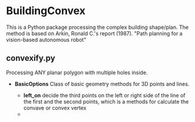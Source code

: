 # BuildingConvex

This is a Python package processing the complex building shape/plan.  The method is based on Arkin, Ronald C.'s report (1987). "Path planning for a vision-based autonomous robot"

## convexify.py

Processing ANY planar polygon with multiple holes inside.

- **BasicOptions** Class of basic geometry methods for 3D points and lines.
  
  - **left_on** decide the third points on the left or right side of the line of the first and the second points, which is a methods for calculate the convave or convex vertex
  - 